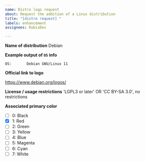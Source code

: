 ```yaml
---
name: Distro logo request
about: Request the addition of a Linux distribution
title: "[distro request] "
labels: enhancement
assignees: RubixDev

---
```


<!-- This template uses "Debian" as an example, replace the contents of every section with your requested distribution accordingly -->

**Name of distribution**
Debian

**Example output of `OS` info**
<!-- Run `pixfetch --info-whitelist=OS` or similar on the targeted OS -->
`OS:       Debian GNU/Linux 11`

**Official link to logo**
<!-- Please try to avoid direct links to files, but search overview sites like this: -->
https://www.debian.org/logos/

**License / usage restrictions**
'LGPL3 or later' OR 'CC BY-SA 3.0', no restrictions

**Associated primary color**
<!-- Please only tick one option -->
- [ ] 0: Black
- [X] 1: Red
- [ ] 2: Green
- [ ] 3: Yellow
- [ ] 4: Blue
- [ ] 5: Magenta
- [ ] 6: Cyan
- [ ] 7: White
